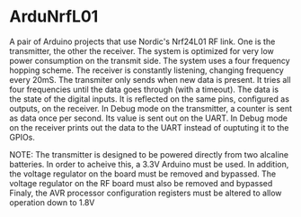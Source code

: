 ArduNrfL01
==========

A pair of Arduino projects that use Nordic's Nrf24L01 RF link. One is the transmitter, the other the receiver. 
The system is optimized for very low power consumption on the transmit side. 
The system uses a four frequency hopping scheme. The receiver is constantly listening, changing frequency every 20mS.
The transmiter only sends when new data is present. It tries all four frequencies until the data goes through (with a timeout).
The data is the state of the digital inputs. It is reflected on the same pins, configured as outputs, on the receiver.
In Debug mode on the transmitter, a counter is sent as data once per second. Its value is sent out on the UART.
In Debug mode on the receiver prints out the data to the UART instead of ouptuting it to the GPIOs.

NOTE: The transmitter is designed to be powered directly from two alcaline batteries. In order to acheive this, a 3.3V 
      Arduino must be used. In addition, the voltage regulator on the board must be removed and bypassed.
      The voltage regulator on the RF board must also be removed and bypassed
      Finaly, the AVR processor configuration registers must be altered to allow operation down to 1.8V
